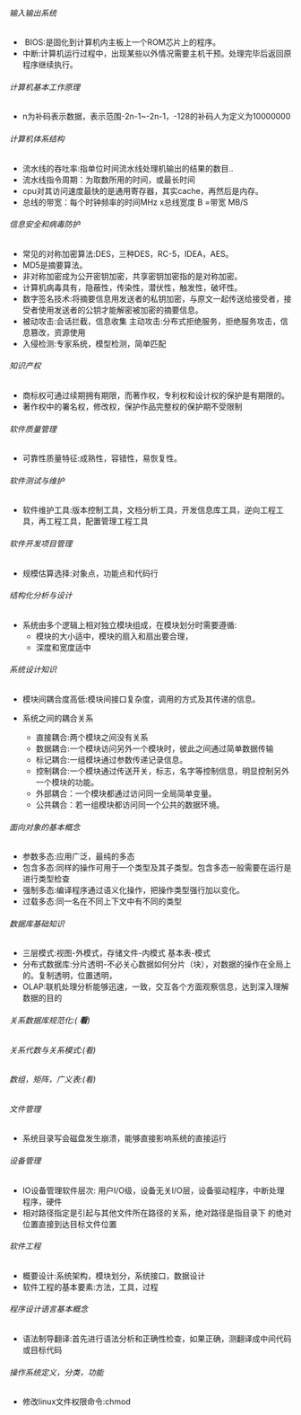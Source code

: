 ###### 输入输出系统

- ​      BIOS:是固化到计算机内主板上一个ROM芯片上的程序。
- 中断:计算机运行过程中，出现某些以外情况需要主机干预。处理完毕后返回原程序继续执行。

###### 计算机基本工作原理

- n为补码表示数据，表示范围-2n-1~-2n-1，-128的补码人为定义为10000000

###### 计算机体系结构

- 流水线的吞吐率:指单位时间流水线处理机输出的结果的数目..
- 流水线指令周期：为取数所用的时间，或最长时间
- cpu对其访问速度最快的是通用寄存器，其实cache，再然后是内存。
- 总线的带宽：每个时钟频率的时间MHz x总线宽度 B =带宽 MB/S

###### 信息安全和病毒防护

- 常见的对称加密算法:DES，三种DES，RC-5，IDEA，AES。
- MD5是摘要算法。
- 非对称加密成为公开密钥加密，共享密钥加密指的是对称加密。
- 计算机病毒具有，隐蔽性，传染性，潜伏性，触发性，破坏性。
- 数字签名技术:将摘要信息用发送者的私钥加密，与原文一起传送给接受者，接受者使用发送者的公钥才能解密被加密的摘要信息。 
- 被动攻击:会话拦截，信息收集 主动攻击:分布式拒绝服务，拒绝服务攻击，信息篡改，资源使用
- 入侵检测:专家系统，模型检测，简单匹配

###### 知识产权

- 商标权可通过续期拥有期限，而著作权，专利权和设计权的保护是有期限的。
- 著作权中的署名权，修改权，保护作品完整权的保护期不受限制

###### 软件质量管理

- 可靠性质量特征:成熟性，容错性，易恢复性。

###### 软件测试与维护

- 软件维护工具:版本控制工具，文档分析工具，开发信息库工具，逆向工程工具，再工程工具，配置管理工程工具

###### 软件开发项目管理

- 规模估算选择:对象点，功能点和代码行

###### 结构化分析与设计

- 系统由多个逻辑上相对独立模块组成，在模块划分时需要遵循:
  - 模块的大小适中，模块的扇入和扇出要合理，
  - 深度和宽度适中

###### 系统设计知识

- 模块间耦合度高低:模块间接口复杂度，调用的方式及其传递的信息。

- 系统之间的耦合关系
  - 直接耦合:两个模块之间没有关系
  - 数据耦合:一个模块访问另外一个模块时，彼此之间通过简单数据传输
  - 标记耦合:一组模块通过参数传递记录信息。
  - 控制耦合:一个模块通过传送开关，标志，名字等控制信息，明显控制另外一个模块的功能。
  - 外部耦合：一个模块都通过访问同一全局简单变量。
  - 公共耦合：若一组模块都访问同一个公共的数据环境。

###### 面向对象的基本概念

- 参数多态:应用广泛，最纯的多态
- 包含多态:同样的操作可用于一个类型及其子类型。包含多态一般需要在运行是进行类型检查
- 强制多态:编译程序通过语义化操作，把操作类型强行加以变化。
- 过载多态:同一名在不同上下文中有不同的类型

######  数据库基础知识

- 三层模式:视图-外模式，存储文件-内模式 基本表-模式
- 分布式数据库:分片透明-不必关心数据如何分片（块），对数据的操作在全局上的。复制透明，位置透明，
- OLAP:联机处理分析能够迅速，一致，交互各个方面观察信息，达到深入理解数据的目的

###### 关系数据库规范化:( **看**)

###### 关系代数与关系模式:(看)

###### 数组，矩阵，广义表:(看)

###### 文件管理

- 系统目录写会磁盘发生崩溃，能够直接影响系统的直接运行

###### 设备管理

- IO设备管理软件层次: 用户I/O级，设备无关I/O层，设备驱动程序，中断处理程序，硬件
- 相对路径指定是引起与其他文件所在路径的关系，绝对路径是指目录下 的绝对位置直接到达目标文件位置

###### 软件工程

- 概要设计:系统架构，模块划分，系统接口，数据设计
- 软件工程的基本要素:方法，工具，过程

###### 程序设计语言基本概念

- 语法制导翻译:首先进行语法分析和正确性检查，如果正确，测翻译成中间代码或目标代码

###### 操作系统定义，分类，功能

- 修改linux文件权限命令:chmod